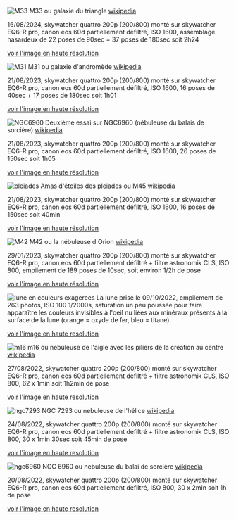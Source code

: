 ![M33](assets/compressed_V2_M33_16-08-2024.png) 
M33 ou galaxie du triangle [wikipedia](https://fr.wikipedia.org/wiki/Galaxie_du_Triangle)

16/08/2024, skywatcher quattro 200p (200/800) monté sur skywatcher EQ6-R pro, canon eos 60d partiellement défiltré, ISO 1600, assemblage hasardeux de 22 poses de 90sec + 37 poses de 180sec soit 2h24

[voir l'image en haute résolution](https://drive.google.com/file/d/1pSK1g4Dyh_hWWhGTLvRB2mayebriWggE/view?usp=sharing)

![M31](assets/M31_compressed.png)
M31 ou galaxie d'andromède [wikipedia](https://fr.wikipedia.org/wiki/Galaxie_d'Andromède)

21/08/2023, skywatcher quattro 200p (200/800) monté sur skywatcher EQ6-R pro, canon eos 60d partiellement défiltré, ISO 1600, 16 poses de 40sec + 17 poses de 180sec soit 1h01

[voir l'image en haute résolution](https://drive.google.com/file/d/1ccZw-MxUp1sLd_74kpWIqZ6zba4Zpr8B/view?usp=sharing)


![NGC6960](/assets/NGC6960-21082023_compressed.png)
Deuxième essai sur NGC6960 (nébuleuse du balais de sorcière) [wikipedia](https://fr.wikipedia.org/wiki/NGC_6960)

21/08/2023, skywatcher quattro 200p (200/800) monté sur skywatcher EQ6-R pro, canon eos 60d partiellement défiltré, ISO 1600, 26 poses de 150sec soit 1h05

[voir l'image en haute résolution](https://drive.google.com/file/d/1akxP3rPLb0P6_miKo_57pcCCSkIg1Bxg/view?usp=sharing)

![pleiades](/assets/pleiades_compressed.png)
Amas d'étoiles des pleiades ou M45 [wikipedia](https://fr.wikipedia.org/wiki/Pléiades_(astronomie))

21/08/2023, skywatcher quattro 200p (200/800) monté sur skywatcher EQ6-R pro, canon eos 60d partiellement défiltré, ISO 1600, 16 poses de 150sec soit 40min

[voir l'image en haute résolution](https://drive.google.com/file/d/1sdOghUWEiZDMI8ayItpAlC6dfBHpJDpD/view?usp=sharing)

![M42](/assets/M42_compressed.png)
M42 ou la nébuleuse d'Orion [wikipedia](https://fr.wikipedia.org/wiki/Nébuleuse_d'Orion)

29/01/2023, skywatcher quattro 200p (200/800) monté sur skywatcher EQ6-R pro, canon eos 60d partiellement défiltré + filtre astronomik CLS, ISO 800, empilement de 189 poses de 10sec, soit environ 1/2h de pose

[voir l'image en haute résolution](https://drive.google.com/file/d/1av6Lv8P9ntgjWCifojjURZ6r_1p5P_4N/view?usp=sharing)

![lune en couleurs exagerees](/assets/lune_09-10-2022_stacked_crop_compressed.png)
La lune prise le 09/10/2022, empilement de 263 photos, ISO 100 1/2000s, saturation un peu poussée pour faire apparaître les couleurs invisibles à l'oeil nu liées aux minéraux présents à la surface de la lune (orange = oxyde de fer, bleu = titane).

[voir l'image en haute resolution](https://drive.google.com/file/d/1Zls3Fr6_TfMWMVFqAH3Nvbkb7k3Z4aur/view?usp=sharing)

![m16](/assets/m16_compressed.png)
m16 ou nebuleuse de l'aigle avec les piliers de la création au centre [wikipedia](https://fr.wikipedia.org/wiki/Nébuleuse_de_l'Aigle)

27/08/2022, skywatcher quattro 200p (200/800) monté sur skywatcher EQ6-R pro, canon eos 60d partiellement defiltré + filtre astronomik CLS, ISO 800, 62 x 1min soit 1h2min de pose

[voir l'image en haute resolution](https://drive.google.com/file/d/1gcRgnrw5MXXMABcbphAd5DfcII5ZzvMv/view?usp=sharing)

![ngc7293](/assets/ngc7293_cp.png)
NGC 7293 ou nebuleuse de l'hélice [wikipedia](https://fr.wikipedia.org/wiki/NGC_7293)

24/08/2022, skywatcher quattro 200p (200/800) monté sur skywatcher EQ6-R pro, canon eos 60d partiellement defiltré + filtre astronomik CLS, ISO 800, 30 x 1min 30sec soit 45min de pose

[voir l'image en haute resolution](https://drive.google.com/file/d/1nqMeuYkoTKZ8IsiabanfIfbrN5IDFJ2W/view?usp=sharing)

![ngc6960](/assets/ngc6960_cp.png)
NGC 6960 ou nebuleuse du balai de sorcière [wikipedia](https://fr.wikipedia.org/wiki/NGC_6960)

20/08/2022, skywatcher quattro 200p (200/800) monté sur skywatcher EQ6-R pro, canon eos 60d partiellement defiltré, ISO 800, 30 x 2min soit 1h de pose

[voir l'image en haute resolution](https://drive.google.com/file/d/1OmsKsxNFW_D6eSDyrt4N2Cd4c9KjRBRy/view?usp=sharing)

